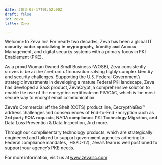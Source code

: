 ```yaml
---
date: 2023-03-17T08:52:00Z
draft: false
id: zeva
title: Zeva

---
```


Welcome to Zeva Inc! For nearly two decades, Zeva has been a global IT security leader specializing in cryptography, Identity and Access Management, and digital security systems with a primary focus in PKI Enablement (PKE). 

As a proud Woman Owned Small Business (WOSB), Zeva consistently strives to be at the forefront of innovation solving highly complex Identity and security challenges. Supporting the U.S. Federal Government’s strategic investments in developing a mature Federal PKI landscape, Zeva has developed a SaaS product, ZevaCrypt, a comprehensive solution to enable the use of the encryption certificate on PIV/CAC, which is the most secure way to encrypt email communication. 

Zeva’s Commercial off the Shelf (COTS) product line, DecryptNaBox™ address challenges and consequences of End-to-End Encryption such as 3rd party FOIA requests, NARA compliance, PKI Technology Migration, and Data Loss Prevention & Data Inspection, And more.

Through our complimentary technology products, which are strategically engineered and tailored to support government agencies adhering to Federal compliance mandates, (HSPD-12), Zeva’s team is well positioned to support your agency’s PKE needs. 

For more information, visit us at www.zevainc.com 
